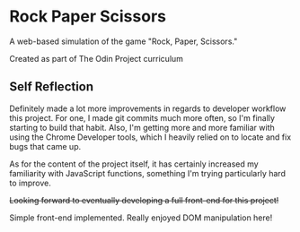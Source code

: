 # Rock Paper Scissors

A web-based simulation of the game "Rock, Paper, Scissors." 

Created as part of The Odin Project curriculum

## Self Reflection

Definitely made a lot more improvements in regards to developer workflow this project. For one, I made git commits much more often, so I'm finally starting to build that habit. Also, I'm getting more and more familiar with using the Chrome Developer tools, which I heavily relied on to locate and fix bugs that came up. 

As for the content of the project itself, it has certainly increased my familiarity with JavaScript functions, something I'm trying particularly hard to improve. 

~~Looking forward to eventually developing a full front-end for this project!~~

Simple front-end implemented. Really enjoyed DOM manipulation here! 